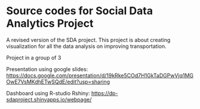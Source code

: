 # Source codes for Social Data Analytics Project

A revised version of the SDA project. This project is about creating visualization for all the data analysis on improving transportation.  

Project in a group of 3

Presentation using google slides: https://docs.google.com/presentation/d/19kRke5COd7H1GkTaDGPwVjq1MGOwE7VsMKdhETwSQdE/edit?usp=sharing

Dashboard using R-studio Rshiny: https://dp-sdaproject.shinyapps.io/webpage/
